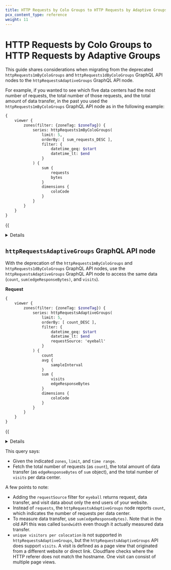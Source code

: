 ```yaml
---
title: HTTP Requests by Colo Groups to HTTP Requests by Adaptive Groups
pcx_content_type: reference
weight: 11
---
```


# HTTP Requests by Colo Groups to HTTP Requests by Adaptive Groups

This guide shares considerations when migrating from the deprecated `httpRequests1mByColoGroups` and `httpRequests1dByColoGroups` GraphQL API nodes to the `httpRequestsAdaptiveGroups` GraphQL API node.

For example, if you wanted to see which five data centers had the most number of requests, the total number of those requests, and the total amount of data transfer, in the past you used the `httpRequests1mByColoGroups` GraphQL API node as in the following example:

```graphql
{
    viewer {
        zones(filter: {zoneTag: $zoneTag}) {
            series: httpRequests1mByColoGroups(
                limit: 5,
                orderBy: [ sum_requests_DESC ],
                filter: {
                    datetime_geq: $start
                    datetime_lt: $end
                }
            ) {
                sum {
                    requests
                    bytes
                }
                dimensions {
                    coloCode
                }
            }
        }
    }
}
```

{{<details header="Response">}}

```json
{
  "data": {
    "viewer": {
      "zones": [
        {
          "series": [
            {
              "dimensions": {
                "coloCode": "LHR"
              },
              "sum": {
                "bytes": 18260055,
                "requests": 4404
              }
            },
            {
              "dimensions": {
                "coloCode": "AMS"
              },
              "sum": {
                "bytes": 17563009,
                "requests": 4302
              }
            },
            {
              "dimensions": {
                "coloCode": "CDG"
              },
              "sum": {
                "bytes": 17200434,
                "requests": 4032
              }
            },
            {
              "dimensions": {
                "coloCode": "PTY"
              },
              "sum": {
                "bytes": 10400209,
                "requests": 2707
              }
            },
            {
              "dimensions": {
                "coloCode": "JIB"
              },
              "sum": {
                "bytes": 9040105,
                "requests": 2601
              }
            }
          ]
        }
      ]
    }
  },
  "errors": null
}
```

</div>
</details>

## `httpRequestsAdaptiveGroups` GraphQL API node

With the deprecation of the `httpRequests1mByColoGroups` and `httpRequests1dByColoGroups` GraphQL API nodes, use the `httpRequestsAdaptiveGroups` GraphQL API node to access the same data (`count`, `sum(edgeResponseBytes)`, and `visits`).

**Request**

```graphql
{
    viewer {
        zones(filter: {zoneTag: $zoneTag}) {
            series: httpRequestsAdaptiveGroups(
                limit: 5,
                orderBy: [ count_DESC ],
                filter: {
                    datetime_geq: $start
                    datetime_lt: $end
                    requestSource: 'eyeball'
                }
            ) {
                count
                avg {
                    sampleInterval
                }
                sum {
                    visits
                    edgeResponseBytes
                }
                dimensions {
                    coloCode
                }
            }
        }
    }
}
```

{{<details header="Response">}}

```json
{
  "data": {
    "viewer": {
      "zones": [
        {
          "series": [
            {
              "avg": {
                "sampleInterval": 10
              },
              "count": 4350,
              "dimensions": {
                "coloCode": "LHR"
              },
              "sum": {
                "edgeResponseBytes": 17860000,
                "visits": 4120
              }
            },
            {
              "avg": {
                "sampleInterval": 10
              },
              "count": 4210,
              "dimensions": {
                "coloCode": "AMS"
              },
              "sum": {
                "edgeResponseBytes": 17110000,
                "visits": 3910
              }
            },
            {
              "avg": {
                "sampleInterval": 10
              },
              "count": 3890,
              "dimensions": {
                "coloCode": "CDG"
              },
              "sum": {
                "edgeResponseBytes": 17050000,
                "visits": 3700
              }
            },
            {
              "avg": {
                "sampleInterval": 10
              },
              "count": 2550,
              "dimensions": {
                "coloCode": "PTY"
              },
              "sum": {
                "edgeResponseBytes": 10286000,
                "visits": 2130
              }
            },
            {
              "avg": {
                "sampleInterval": 10
              },
              "count": 2410,
              "dimensions": {
                "coloCode": "JIB"
              },
              "sum": {
                "edgeResponseBytes": 9029000,
                "visits": 2080
              }
            }
          ]
        }
      ]
    }
  },
  "errors": null
}
```

</div>
</details>

This query says:

* Given the indicated `zones`, `limit`, and `time range`.
* Fetch the total number of requests (as `count`), the total amount of data transfer (as `edgeResponseBytes` of `sum` object), and the total number of `visits` per data center.

A few points to note:

* Adding the `requestSource` filter for `eyeball` returns request, data transfer, and visit data about only the end users of your website.
* Instead of `requests`, the `httpRequestsAdaptiveGroups` node reports `count`, which indicates the number of requests per data center.
* To measure data transfer, use `sum(edgeResponseBytes)`. Note that in the old API this was called `bandwidth` even though it actually measured data transfer.
* `unique visitors per colocation` is not supported in `httpRequestsAdaptiveGroups`, but the `httpRequestsAdaptiveGroups` API does support `visits`. A visit is defined as a page view that originated from a different website or direct link. Cloudflare checks where the HTTP referer does not match the hostname. One visit can consist of multiple page views.
